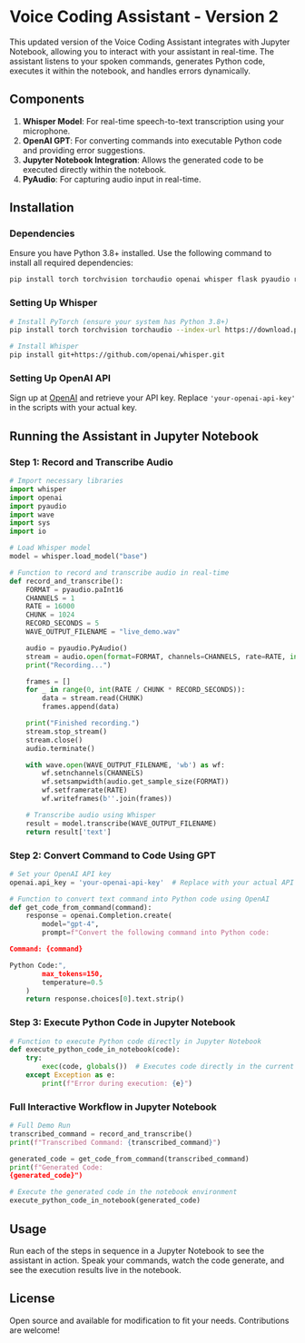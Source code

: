 
# Voice Coding Assistant - Version 2

This updated version of the Voice Coding Assistant integrates with Jupyter Notebook, allowing you to interact with your assistant in real-time. The assistant listens to your spoken commands, generates Python code, executes it within the notebook, and handles errors dynamically.

## Components

1. **Whisper Model**: For real-time speech-to-text transcription using your microphone.
2. **OpenAI GPT**: For converting commands into executable Python code and providing error suggestions.
3. **Jupyter Notebook Integration**: Allows the generated code to be executed directly within the notebook.
4. **PyAudio**: For capturing audio input in real-time.

## Installation

### Dependencies

Ensure you have Python 3.8+ installed. Use the following command to install all required dependencies:

```bash
pip install torch torchvision torchaudio openai whisper flask pyaudio requests
```

### Setting Up Whisper

```bash
# Install PyTorch (ensure your system has Python 3.8+)
pip install torch torchvision torchaudio --index-url https://download.pytorch.org/whl/cpu

# Install Whisper
pip install git+https://github.com/openai/whisper.git
```

### Setting Up OpenAI API

Sign up at [OpenAI](https://platform.openai.com/) and retrieve your API key. Replace `'your-openai-api-key'` in the scripts with your actual key.

## Running the Assistant in Jupyter Notebook

### Step 1: Record and Transcribe Audio

```python
# Import necessary libraries
import whisper
import openai
import pyaudio
import wave
import sys
import io

# Load Whisper model
model = whisper.load_model("base")

# Function to record and transcribe audio in real-time
def record_and_transcribe():
    FORMAT = pyaudio.paInt16
    CHANNELS = 1
    RATE = 16000
    CHUNK = 1024
    RECORD_SECONDS = 5
    WAVE_OUTPUT_FILENAME = "live_demo.wav"

    audio = pyaudio.PyAudio()
    stream = audio.open(format=FORMAT, channels=CHANNELS, rate=RATE, input=True, frames_per_buffer=CHUNK)
    print("Recording...")

    frames = []
    for _ in range(0, int(RATE / CHUNK * RECORD_SECONDS)):
        data = stream.read(CHUNK)
        frames.append(data)

    print("Finished recording.")
    stream.stop_stream()
    stream.close()
    audio.terminate()

    with wave.open(WAVE_OUTPUT_FILENAME, 'wb') as wf:
        wf.setnchannels(CHANNELS)
        wf.setsampwidth(audio.get_sample_size(FORMAT))
        wf.setframerate(RATE)
        wf.writeframes(b''.join(frames))

    # Transcribe audio using Whisper
    result = model.transcribe(WAVE_OUTPUT_FILENAME)
    return result['text']
```

### Step 2: Convert Command to Code Using GPT

```python
# Set your OpenAI API key
openai.api_key = 'your-openai-api-key'  # Replace with your actual API key

# Function to convert text command into Python code using OpenAI
def get_code_from_command(command):
    response = openai.Completion.create(
        model="gpt-4",
        prompt=f"Convert the following command into Python code:

Command: {command}

Python Code:",
        max_tokens=150,
        temperature=0.5
    )
    return response.choices[0].text.strip()
```

### Step 3: Execute Python Code in Jupyter Notebook

```python
# Function to execute Python code directly in Jupyter Notebook
def execute_python_code_in_notebook(code):
    try:
        exec(code, globals())  # Executes code directly in the current Jupyter environment
    except Exception as e:
        print(f"Error during execution: {e}")
```

### Full Interactive Workflow in Jupyter Notebook

```python
# Full Demo Run
transcribed_command = record_and_transcribe()
print(f"Transcribed Command: {transcribed_command}")

generated_code = get_code_from_command(transcribed_command)
print(f"Generated Code:
{generated_code}")

# Execute the generated code in the notebook environment
execute_python_code_in_notebook(generated_code)
```

## Usage

Run each of the steps in sequence in a Jupyter Notebook to see the assistant in action. Speak your commands, watch the code generate, and see the execution results live in the notebook.

## License

Open source and available for modification to fit your needs. Contributions are welcome!

